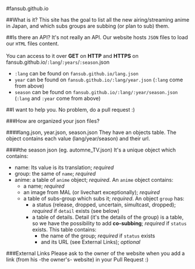 #fansub.github.io

##What is it?
This site has the goal to list all the new airing/streaming anime in Japan, and which subs groups are subbing (or plan to sub) them.

##Is there an API?
It's not really an API.
Our website hosts `JSON` files to load our `HTML` files content.
<br><br>
You can access to it over **GET** on **HTTP** and **HTTPS** on fansub.github.io/`:lang`/`:years`/`:season`.json
<br>
* `:lang` can be found on `fansub.github.io/lang.json`
* `year` can be found on `fansub.github.io/:lang/year.json` (`:lang` come from above)
* `season` can be found on `fansub.github.io/:lang/:year/season.json` (`:lang` and `:year` come from above)

##I want to help you.
No problem, do a pull request :)

###How are organized your json files?

####lang.json, year.json, season.json
They have an objects table. The object contains each value (lang/year/season) and their url.

####the season json (eg. automne_TV.json)
It's a unique object which contains: 
* name: Its value is its translation; *required*
* group: the same of `name`; *required*
* anime: a table of `anime` object; *required*. An `anime` object contains:
	* a name; *required*
	* an image from MAL (or livechart exceptionally); *required*
	* a table of subs-group which subs it; *required*. An object `group` has:
		* a status (release, dropped, uncertain, simultcast, dropped); *required* if `detail` exists (see below)
		* a table of details. Detail (it's the details of the group) is a table, so we have the possibility to add **co-subbing**; *required* if `status` exists. This table contains:
			* the name of the group; *required* if `status` exists
			* and its URL (see External Links); *optional*

###External Links
Please ask to the owner of the website when you add a link (from his -the owner's- website) in your Pull Request :)
